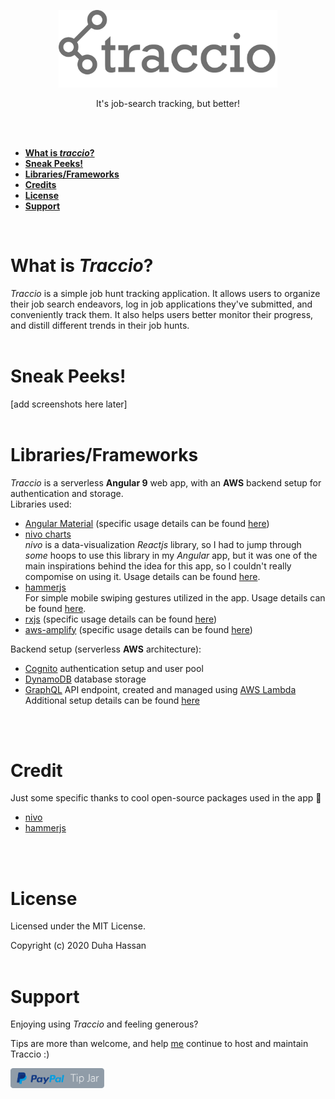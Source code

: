 <a href="https://traccio.app" style="display: block; text-align: center;" alt="traccio logo"><img width="350px" src="./src/assets/logo_traccio@2x.png"/></a>

<p align="center">It's job-search tracking, but better!</p><br><br>

- **[What is *traccio*?](#what-is-traccio)**<br>
- **[Sneak Peeks!](#sneak-peeks)**<br>
- **[Libraries/Frameworks](#libraries/frameworks)**<br>
- **[Credits](#credit)**<br>
- **[License](#license)**<br>
- **[Support](#support)**<br>
<br>

What is *Traccio*?
===

*Traccio* is a simple job hunt tracking application. It allows users to organize their job search endeavors, log in job applications they've submitted, and conveniently track them. It also helps users better monitor their progress, and distill different trends in their job hunts.
<br>
<br>

Sneak Peeks!
===
[add screenshots here later]
<br>
<br>

Libraries/Frameworks
===
*Traccio* is a serverless **Angular 9** web app, with an **AWS** backend setup for authentication and storage.<br>
Libraries used:
- [Angular Material](https://material.angular.io/) (specific usage details can be found [here](link-to-wiki))
- [nivo charts](https://nivo.rocks/) <br>
  *nivo* is a data-visualization *Reactjs* library, so I had to jump through *some* hoops to use this library in my *Angular* app, but it was one of the main inspirations behind the idea for this app, so I couldn't really compomise on using it. Usage details can be found [here](link-to-wiki).
- [hammerjs](https://hammerjs.github.io/) <br>
  For simple mobile swiping gestures utilized in the app. Usage details can be found [here](link-to-wiki).
- [rxjs](https://github.com/ReactiveX/RxJS) (specific usage details can be found [here](link-to-wiki))
- [aws-amplify](https://aws-amplify.github.io/) (specific usage details can be found [here](link-to-wiki))<br>

Backend setup (serverless **AWS** architecture):
- [Cognito](https://aws.amazon.com/cognito/) authentication setup and user pool
- [DynamoDB](https://aws.amazon.com/dynamodb/) database storage
- [GraphQL](https://aws.amazon.com/dynamodb/) API endpoint, created and managed using [AWS Lambda](https://aws.amazon.com/lambda/)<br>
Additional setup details can be found [here](link-to-wiki)
<br>
<br>

Credit
===
Just some specific thanks to cool open-source packages used in the app :star2:
- [nivo](https://nivo.rocks/)
- [hammerjs](https://hammerjs.github.io/)
<br>
<br>

License
===
Licensed under the MIT License.

Copyright (c) 2020 Duha Hassan
<br>
<br>

Support
===
Enjoying using *Traccio* and feeling generous?

Tips are more than welcome, and help [me](https://github.com/Duha-h) continue to host and maintain Traccio :)

<a href="https://paypal.me/traccioapp"><img src="./src/assets/tip_button.png" width="150px"></a>
